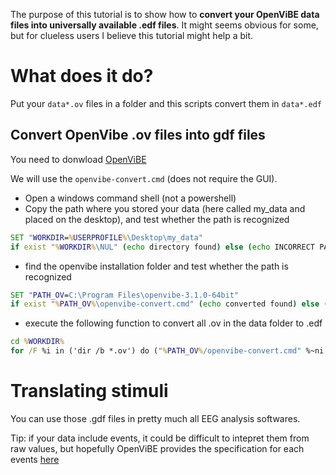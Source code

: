 The purpose of this tutorial is to show how to **convert your OpenViBE data files into universally available .edf files**.
It might seems obvious for some, but for clueless users I believe this tutorial might help a bit.

# What does it do?

Put your `data*.ov` files in a folder and this scripts convert them in `data*.edf`

## Convert OpenVibe .ov files into gdf files

You need to donwload [OpenViBE](http://openvibe.inria.fr/downloads/) 

We will use the  `openvibe-convert.cmd` (does not require the GUI).

- Open a windows command shell (not a powershell)
- Copy the path where you stored your data (here called my_data and placed on the desktop), and test whether the path is recognized

```cmd
SET "WORKDIR=%USERPROFILE%\Desktop\my_data"
if exist "%WORKDIR%\NUL" (echo directory found) else (echo INCORRECT PATH)
```

- find the openvibe installation folder and test whether the path is recognized

```cmd
SET "PATH_OV=C:\Program Files\openvibe-3.1.0-64bit" 
if exist "%PATH_OV%\openvibe-convert.cmd" (echo converted found) else (echo INCORRECT PATH)
```

- execute the following function to convert all .ov in the data folder to .edf

```cmd
cd %WORKDIR%
for /F %i in ('dir /b *.ov') do ("%PATH_OV%/openvibe-convert.cmd" %~ni.ov %~ni.gdf )
```

# Translating stimuli

You can use those .gdf files in pretty much all EEG analysis softwares.

Tip: if your data include events, it could be difficult to intepret them from raw values, but hopefully OpenViBE provides the specification for each events [here](http://openvibe.inria.fr/stimulation-codes/)